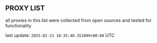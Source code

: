 ## PROXY LIST

all proxies in this list were collected from open sources and tested for functionality

last update: `2025-02-23 10:35:48.353899+00:00` UTC